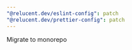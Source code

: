```yaml
---
"@relucent.dev/eslint-config": patch
"@relucent.dev/prettier-config": patch
---
```


Migrate to monorepo

